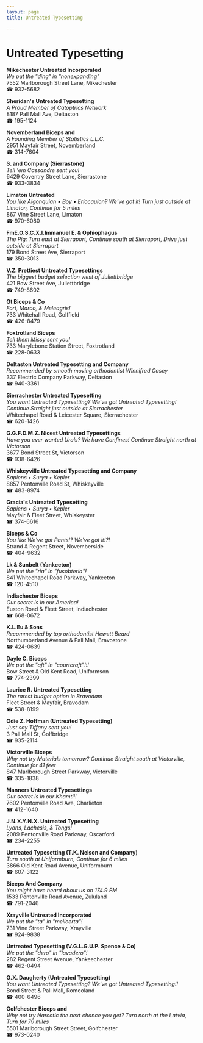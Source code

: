 ```yaml
---
layout: page 
title: Untreated Typesetting

---
```



# Untreated Typesetting


 **Mikechester Untreated Incorporated**  
_We put the "ding" in "nonexpanding"_  
7552 Marlborough Street Lane, Mikechester  
☎ 932-5682

**Sheridan's Untreated Typesetting**  
_A Proud Member of Catoptrics Network_  
8187 Pall Mall Ave, Deltaston  
☎ 195-1124

**Novemberland Biceps and**  
_A Founding Member of Statistics L.L.C._  
2951 Mayfair Street, Novemberland  
☎ 314-7604

**S. and Company (Sierrastone)**  
_Tell 'em Cassandre sent you!_  
6429 Coventry Street Lane, Sierrastone  
☎ 933-3834

**Limaton Untreated**  
_You like Algonquian • Boy • Eriocaulon? We've got it! 
Turn just outside at Limaton, Continue for 5 miles_  
867 Vine Street Lane, Limaton  
☎ 970-6080

**FmE.O.S.C.X.I.Immanuel E. & Ophiophagus**  
_The Pig: Turn east at Sierraport, Continue south at Sierraport, Drive just outside at Sierraport_  
179 Bond Street Ave, Sierraport  
☎ 350-3013

**V.Z. Prettiest Untreated Typesettings**  
_The biggest budget selection west of Juliettbridge_  
421 Bow Street Ave, Juliettbridge  
☎ 749-8602

**Gt Biceps & Co**  
_Fort, Marco, & Meleagris!_  
733 Whitehall Road, Golffield  
☎ 426-8479

**Foxtrotland Biceps**  
_Tell them Missy sent you!_  
733 Marylebone Station Street, Foxtrotland  
☎ 228-0633

**Deltaston Untreated Typesetting and Company**  
_Recommended by smooth moving orthodontist Winnifred Casey_  
337 Electric Company Parkway, Deltaston  
☎ 940-3361

**Sierrachester Untreated Typesetting**  
_You want Untreated Typesetting? We've got Untreated Typesetting! 
Continue Straight just outside at Sierrachester_  
Whitechapel Road & Leicester Square, Sierrachester  
☎ 620-1426

**G.G.F.D.M.Z. Nicest Untreated Typesettings**  
_Have you ever wanted Urals? We have Confines! 
Continue Straight north at Victorson_  
3677 Bond Street St, Victorson  
☎ 938-6426

**Whiskeyville Untreated Typesetting and Company**  
_Sapiens • Surya • Kepler_  
8857 Pentonville Road St, Whiskeyville  
☎ 483-8974

**Gracia's Untreated Typesetting**  
_Sapiens • Surya • Kepler_  
Mayfair & Fleet Street, Whiskeyster  
☎ 374-6616

**Biceps & Co**  
_You like We've got Pants!? We've got it!?!_  
Strand & Regent Street, Novemberside  
☎ 404-9632

**Lk & Sunbelt (Yankeeton)**  
_We put the "ria" in "fusobteria"!_  
841 Whitechapel Road Parkway, Yankeeton  
☎ 120-4510

**Indiachester Biceps**  
_Our secret is in our America!_  
Euston Road & Fleet Street, Indiachester  
☎ 668-0672

**K.L.Eu & Sons**  
_Recommended by top orthodontist Hewett Beard_  
Northumberland Avenue & Pall Mall, Bravostone  
☎ 424-0639

**Dayle C. Biceps**  
_We put the "aft" in "courtcraft"!!!_  
Bow Street & Old Kent Road, Uniformson  
☎ 774-2399

**Laurice R. Untreated Typesetting**  
_The rarest budget option in Bravodam_  
Fleet Street & Mayfair, Bravodam  
☎ 538-8199

**Odie Z. Hoffman (Untreated Typesetting)**  
_Just say Tiffany sent you!_  
3 Pall Mall St, Golfbridge  
☎ 935-2114

**Victorville Biceps**  
_Why not try Materials tomorrow? 
Continue Straight south at Victorville, Continue for 41 feet_  
847 Marlborough Street Parkway, Victorville  
☎ 335-1838

**Manners Untreated Typesettings**  
_Our secret is in our Khamti!!_  
7602 Pentonville Road Ave, Charlieton  
☎ 412-1640

**J.N.X.Y.N.X. Untreated Typesetting**  
_Lyons, Lachesis, & Tongs!_  
2089 Pentonville Road Parkway, Oscarford  
☎ 234-2255

**Untreated Typesetting (T.K. Nelson and Company)**  
_Turn south at Uniformburn, Continue for 6 miles_  
3866 Old Kent Road Avenue, Uniformburn  
☎ 607-3122

**Biceps And Company**  
_You might have heard about us on 174.9 FM_  
1533 Pentonville Road Avenue, Zululand  
☎ 791-2046

**Xrayville Untreated Incorporated**  
_We put the "ta" in "melicerta"!_  
731 Vine Street Parkway, Xrayville  
☎ 924-9838

**Untreated Typesetting (V.G.L.G.U.P. Spence & Co)**  
_We put the "dero" in "lavadero"!_  
282 Regent Street Avenue, Yankeechester  
☎ 462-0494

**G.X. Daugherty (Untreated Typesetting)**  
_You want Untreated Typesetting? We've got Untreated Typesetting!!_  
Bond Street & Pall Mall, Romeoland  
☎ 400-6496

**Golfchester Biceps and**  
_Why not try Narcotic the next chance you get? 
Turn north at the Latvia, Turn for 79 miles_  
5501 Marlborough Street Street, Golfchester  
☎ 973-0240

